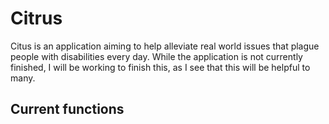 # Citrus

Citus is an application aiming to help alleviate real world issues that plague people with disabilities every day. While the application is not currently finished, I will be working to finish this, as I see that this will be helpful to many.

## Current functions ## 